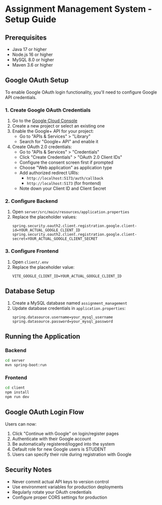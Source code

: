 # Assignment Management System - Setup Guide

## Prerequisites
- Java 17 or higher
- Node.js 16 or higher
- MySQL 8.0 or higher
- Maven 3.6 or higher

## Google OAuth Setup

To enable Google OAuth login functionality, you'll need to configure Google API credentials.

### 1. Create Google OAuth Credentials

1. Go to the [Google Cloud Console](https://console.cloud.google.com/)
2. Create a new project or select an existing one
3. Enable the Google+ API for your project:
   - Go to "APIs & Services" > "Library"
   - Search for "Google+ API" and enable it
4. Create OAuth 2.0 credentials:
   - Go to "APIs & Services" > "Credentials"
   - Click "Create Credentials" > "OAuth 2.0 Client IDs"
   - Configure the consent screen first if prompted
   - Choose "Web application" as application type
   - Add authorized redirect URIs:
     - `http://localhost:5173/auth/callback`
     - `http://localhost:5173` (for frontend)
   - Note down your Client ID and Client Secret

### 2. Configure Backend

1. Open `server/src/main/resources/application.properties`
2. Replace the placeholder values:
   ```properties
   spring.security.oauth2.client.registration.google.client-id=YOUR_ACTUAL_GOOGLE_CLIENT_ID
   spring.security.oauth2.client.registration.google.client-secret=YOUR_ACTUAL_GOOGLE_CLIENT_SECRET
   ```

### 3. Configure Frontend

1. Open `client/.env`
2. Replace the placeholder value:
   ```env
   VITE_GOOGLE_CLIENT_ID=YOUR_ACTUAL_GOOGLE_CLIENT_ID
   ```

## Database Setup

1. Create a MySQL database named `assignment_management`
2. Update database credentials in `application.properties`:
   ```properties
   spring.datasource.username=your_mysql_username
   spring.datasource.password=your_mysql_password
   ```

## Running the Application

### Backend
```bash
cd server
mvn spring-boot:run
```

### Frontend
```bash
cd client
npm install
npm run dev
```

## Google OAuth Login Flow

Users can now:
1. Click "Continue with Google" on login/register pages
2. Authenticate with their Google account
3. Be automatically registered/logged into the system
4. Default role for new Google users is STUDENT
5. Users can specify their role during registration with Google

## Security Notes

- Never commit actual API keys to version control
- Use environment variables for production deployments
- Regularly rotate your OAuth credentials
- Configure proper CORS settings for production